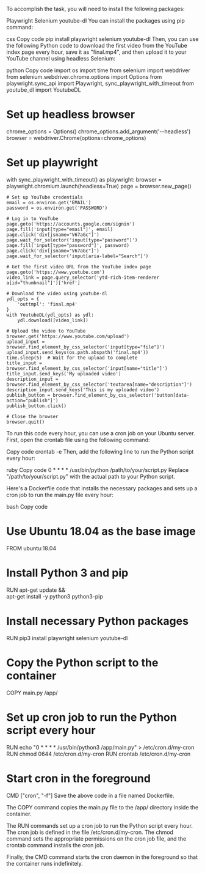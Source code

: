 To accomplish the task, you will need to install the following packages:

Playwright
Selenium
youtube-dl
You can install the packages using pip command:

css
Copy code
pip install playwright selenium youtube-dl
Then, you can use the following Python code to download the first video from the YouTube index page every hour, save it as "final.mp4", and then upload it to your YouTube channel using headless Selenium:

python
Copy code
import os
import time
from selenium import webdriver
from selenium.webdriver.chrome.options import Options
from playwright.sync_api import Playwright, sync_playwright_with_timeout
from youtube_dl import YoutubeDL

# Set up headless browser
chrome_options = Options()
chrome_options.add_argument('--headless')
browser = webdriver.Chrome(options=chrome_options)

# Set up playwright
with sync_playwright_with_timeout() as playwright:
    browser = playwright.chromium.launch(headless=True)
    page = browser.new_page()

    # Set up YouTube credentials
    email = os.environ.get('EMAIL')
    password = os.environ.get('PASSWORD')

    # Log in to YouTube
    page.goto('https://accounts.google.com/signin')
    page.fill('input[type="email"]', email)
    page.click('div[jsname="V67aGc"]')
    page.wait_for_selector('input[type="password"]')
    page.fill('input[type="password"]', password)
    page.click('div[jsname="V67aGc"]')
    page.wait_for_selector('input[aria-label="Search"]')

    # Get the first video URL from the YouTube index page
    page.goto('https://www.youtube.com')
    video_link = page.query_selector('ytd-rich-item-renderer a[id="thumbnail"]')['href']

    # Download the video using youtube-dl
    ydl_opts = {
        'outtmpl': 'final.mp4'
    }
    with YoutubeDL(ydl_opts) as ydl:
        ydl.download([video_link])

    # Upload the video to YouTube
    browser.get('https://www.youtube.com/upload')
    upload_input = browser.find_element_by_css_selector('input[type="file"]')
    upload_input.send_keys(os.path.abspath('final.mp4'))
    time.sleep(5)  # Wait for the upload to complete
    title_input = browser.find_element_by_css_selector('input[name="title"]')
    title_input.send_keys('My uploaded video')
    description_input = browser.find_element_by_css_selector('textarea[name="description"]')
    description_input.send_keys('This is my uploaded video')
    publish_button = browser.find_element_by_css_selector('button[data-action="publish"]')
    publish_button.click()

    # Close the browser
    browser.quit()
To run this code every hour, you can use a cron job on your Ubuntu server. First, open the crontab file using the following command:

Copy code
crontab -e
Then, add the following line to run the Python script every hour:

ruby
Copy code
0 * * * * /usr/bin/python /path/to/your/script.py
Replace "/path/to/your/script.py" with the actual path to your Python script.


Here's a Dockerfile code that installs the necessary packages and sets up a cron job to run the main.py file every hour:

bash
Copy code
# Use Ubuntu 18.04 as the base image
FROM ubuntu:18.04

# Install Python 3 and pip
RUN apt-get update && \
    apt-get install -y python3 python3-pip

# Install necessary Python packages
RUN pip3 install playwright selenium youtube-dl

# Copy the Python script to the container
COPY main.py /app/

# Set up cron job to run the Python script every hour
RUN echo "0 * * * * /usr/bin/python3 /app/main.py" > /etc/cron.d/my-cron
RUN chmod 0644 /etc/cron.d/my-cron
RUN crontab /etc/cron.d/my-cron

# Start cron in the foreground
CMD ["cron", "-f"]
Save the above code in a file named Dockerfile.

The COPY command copies the main.py file to the /app/ directory inside the container.

The RUN commands set up a cron job to run the Python script every hour. The cron job is defined in the file /etc/cron.d/my-cron. The chmod command sets the appropriate permissions on the cron job file, and the crontab command installs the cron job.

Finally, the CMD command starts the cron daemon in the foreground so that the container runs indefinitely.
